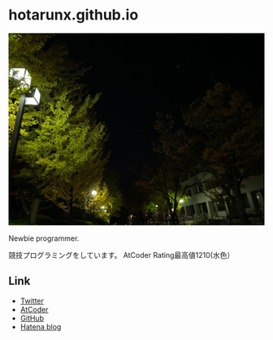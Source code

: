 # hotarunx.github.io

![bg](fig/bg.jpg)

Newbie programmer.

競技プログラミングをしています。
AtCoder Rating最高値1210(水色）

## Link

* [Twitter](https://twitter.com/hotarunx)
* [AtCoder](https://atcoder.jp/users/machikane)
* [GitHub](https://github.com/hotarunx)
* [Hatena blog](https://hotarunx.hatenablog.com/)

<!-- GitHub.ioへのリンク https://hotarunx.github.io/ -->
